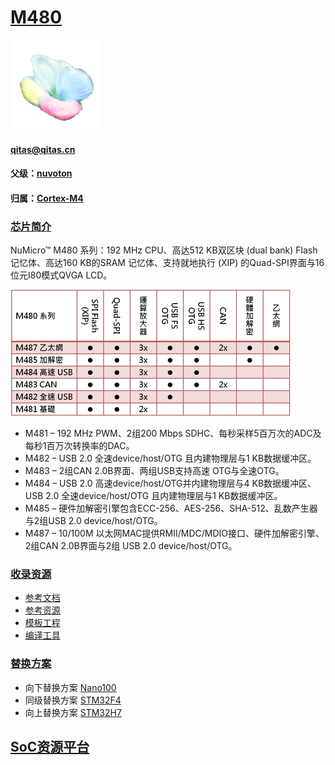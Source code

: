 ﻿# [M480](https://github.com/sochub/M480) 
[![sites](SoC/qitas.png)](http://www.qitas.cn) 
####  qitas@qitas.cn
#### 父级：[nuvoton](https://github.com/sochub/nuvoton)
#### 归属：[Cortex-M4](https://github.com/sochub/CM4) 
### [芯片简介](https://github.com/sochub/M480/wiki)

NuMicro™ M480 系列：192 MHz CPU、高达512 KB双区块 (dual bank) Flash记忆体、高达160 KB的SRAM 记忆体、支持就地执行 (XIP) 的Quad-SPI界面与16位元I80模式QVGA LCD。

[![sites](SoC/M480.jpg)](http://www.nuvoton.com.cn/hq/products/microcontrollers/arm-cortex-m4-mcus/?__locale=zh) 


* M481 – 192 MHz PWM、2组200 Mbps SDHC、每秒采样5百万次的ADC及每秒1百万次转换率的DAC。
* M482 – USB 2.0 全速device/host/OTG 且内建物理层与1 KB数据缓冲区。
* M483 – 2组CAN 2.0B界面、两组USB支持高速 OTG与全速OTG。
* M484 – USB 2.0 高速device/host/OTG并内建物理层与4 KB数据缓冲区、USB 2.0 全速device/host/OTG 且内建物理层与1 KB数据缓冲区。
* M485 – 硬件加解密引擎包含ECC-256、AES-256、SHA-512、乱数产生器与2组USB 2.0 device/host/OTG。
* M487 – 10/100M 以太网MAC提供RMII/MDC/MDIO接口、硬件加解密引擎、2组CAN 2.0B界面与2组 USB 2.0 device/host/OTG。


### [收录资源](https://github.com/sochub/M480)

* [参考文档](docs/)
* [参考资源](src/)
* [模板工程](demo/)
* [编译工具](https://github.com/sochub/arm-none-eabi)

### [替换方案](https://github.com/sochub/M480)

* 向下替换方案 [Nano100](https://github.com/sochub/Nano100) 
* 同级替换方案 [STM32F4](https://github.com/sochub/STM32F4) 
* 向上替换方案 [STM32H7](https://github.com/sochub/STM32H7) 

##  [SoC资源平台](http://www.qitas.cn)


